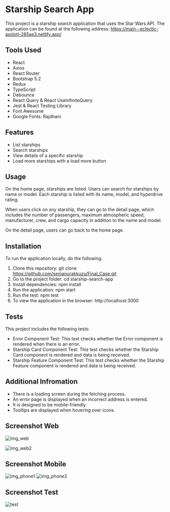 # Starship Search App

This project is a starship search application that uses the Star Wars API.
The application can be found at the following address: https://main--eclectic-axolotl-285ae3.netlify.app/

## Tools Used

- React
- Axios
- React Router
- Bootstrap 5.2
- Redux
- TypeScript
- Debounce
- React Query & React UseInfiniteQuery
- Jest & React Testing Library
- Font Awesome
- Google Fonts: Rajdhani

## Features

- List starships
- Search starships
- View details of a specific starship
- Load more starships with a load more button


## Usage

On the home page, starships are listed. Users can search for starships by name or model. Each starship is listed with its name, model, and hyperdrive rating.

When users click on any starship, they can go to the detail page, which includes the number of passengers, maximum atmospheric speed, manufacturer, crew, and cargo capacity in addition to the name and model.

On the detail page, users can go back to the home page.

## Installation

To run the application locally, do the following:

1. Clone this repository: git clone https://github.com/semanurakkuzu/Final_Case.git
2. Go to the project folder: cd starship-search-app
3. Install dependencies: npm install
4. Run the application: npm start
5. Run the test: npm test
6. To view the application in the browser: http://localhost:3000

## Tests
This project includes the following tests:

- Error Component Test: This test checks whether the Error component is rendered when there is an error.
- Starship Card Component Test: This test checks whether the Starship Card component is rendered and data is being received.
- Starship Feature Component Test: This test checks whether the Starship Feature component is rendered and data is being received.


## Additional Infromation

- There is a loading screen during the fetching process.
- An error page is displayed when an incorrect address is entered.
- It is designed to be mobile-friendly.
- Tooltips are displayed when hovering over icons.


## Screenshot Web

![img_web](https://user-images.githubusercontent.com/110597975/235299949-63deedfa-5be5-4ee6-9d85-9920d95f064a.png)

![img_web2](https://user-images.githubusercontent.com/110597975/235299952-53baaa74-1645-4644-8e38-787ddf37f1fd.png)


## Screenshot Mobile

![img_phone1](https://user-images.githubusercontent.com/110597975/235299959-215578a5-3f19-4126-9499-02981cdb92c5.png)
![img_phone2](https://user-images.githubusercontent.com/110597975/235299963-5c1d74e6-3e39-4795-898f-93b2a652bdba.png)

## Screenshot Test
![test](https://user-images.githubusercontent.com/110597975/235300743-08f783b8-064e-4d43-bebf-1f44450934bb.png)

